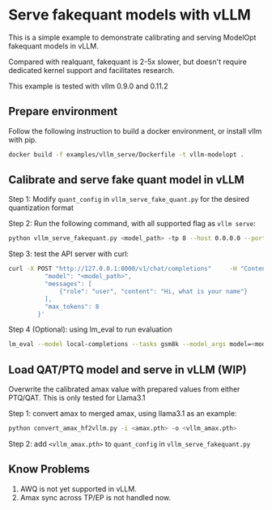 # Serve fakequant models with vLLM

This is a simple example to demonstrate calibrating and serving ModelOpt fakequant models in vLLM.

Compared with realquant, fakequant is 2-5x slower, but doesn't require dedicated kernel support and facilitates research.

This example is tested with vllm 0.9.0 and 0.11.2

## Prepare environment

Follow the following instruction to build a docker environment, or install vllm with pip.

```bash
docker build -f examples/vllm_serve/Dockerfile -t vllm-modelopt .
```

## Calibrate and serve fake quant model in vLLM

Step 1: Modify `quant_config` in `vllm_serve_fake_quant.py` for the desired quantization format

Step 2: Run the following command, with all supported flag as `vllm serve`:

```bash
python vllm_serve_fakequant.py <model_path> -tp 8 --host 0.0.0.0 --port 8000
```

Step 3: test the API server with curl:

```bash
curl -X POST "http://127.0.0.1:8000/v1/chat/completions"     -H "Content-Type: application/json"     -d '{
          "model": "<model_path>",
          "messages": [
              {"role": "user", "content": "Hi, what is your name"}
          ],
          "max_tokens": 8
        }'

```

Step 4 (Optional): using lm_eval to run evaluation

```bash
lm_eval --model local-completions --tasks gsm8k --model_args model=<model_name>,base_url=http://127.0.0.1:8000/v1/completions,num_concurrent=1,max_retries=3,tokenized_requests=False,batch_size=128,tokenizer_backend=None
```

## Load QAT/PTQ model and serve in vLLM (WIP)

Overwrite the calibrated amax value with prepared values from either PTQ/QAT. This is only tested for Llama3.1

Step 1: convert amax to merged amax, using llama3.1 as an example:

```bash
python convert_amax_hf2vllm.py -i <amax.pth> -o <vllm_amax.pth>
```

Step 2: add `<vllm_amax.pth>` to `quant_config` in `vllm_serve_fakequant.py`

## Know Problems

1. AWQ is not yet supported in vLLM.
2. Amax sync across TP/EP is not handled now.
